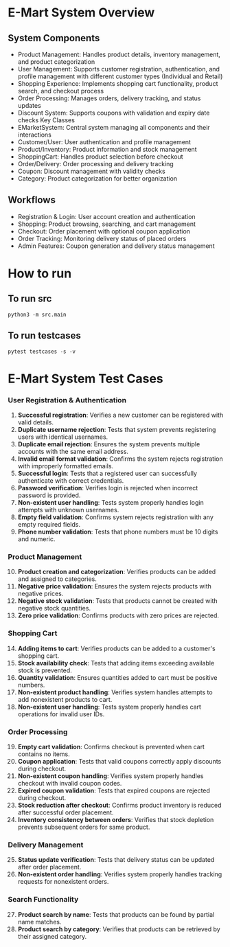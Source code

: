 # E-Mart System Overview

## System Components

- Product Management: Handles product details, inventory management, and product categorization
- User Management: Supports customer registration, authentication, and profile management with different customer types (Individual and Retail)
- Shopping Experience: Implements shopping cart functionality, product search, and checkout process
- Order Processing: Manages orders, delivery tracking, and status updates
- Discount System: Supports coupons with validation and expiry date checks
Key Classes
- EMarketSystem: Central system managing all components and their interactions
- Customer/User: User authentication and profile management
- Product/Inventory: Product information and stock management
- ShoppingCart: Handles product selection before checkout
- Order/Delivery: Order processing and delivery tracking
- Coupon: Discount management with validity checks
- Category: Product categorization for better organization

## Workflows

- Registration & Login: User account creation and authentication
- Shopping: Product browsing, searching, and cart management
- Checkout: Order placement with optional coupon application
- Order Tracking: Monitoring delivery status of placed orders
- Admin Features: Coupon generation and delivery status management

# How to run

## To run src

```
python3 -m src.main
```

## To run testcases

```
pytest testcases -s -v
```

# E-Mart System Test Cases

### User Registration & Authentication
1. **Successful registration**: Verifies a new customer can be registered with valid details.
2. **Duplicate username rejection**: Tests that system prevents registering users with identical usernames.
3. **Duplicate email rejection**: Ensures the system prevents multiple accounts with the same email address.
4. **Invalid email format validation**: Confirms the system rejects registration with improperly formatted emails.
5. **Successful login**: Tests that a registered user can successfully authenticate with correct credentials.
6. **Password verification**: Verifies login is rejected when incorrect password is provided.
7. **Non-existent user handling**: Tests system properly handles login attempts with unknown usernames.
8. **Empty field validation**: Confirms system rejects registration with any empty required fields.
9. **Phone number validation**: Tests that phone numbers must be 10 digits and numeric.

### Product Management
10. **Product creation and categorization**: Verifies products can be added and assigned to categories.
11. **Negative price validation**: Ensures the system rejects products with negative prices.
12. **Negative stock validation**: Tests that products cannot be created with negative stock quantities.
13. **Zero price validation**: Confirms products with zero prices are rejected.

### Shopping Cart
14. **Adding items to cart**: Verifies products can be added to a customer's shopping cart.
15. **Stock availability check**: Tests that adding items exceeding available stock is prevented.
16. **Quantity validation**: Ensures quantities added to cart must be positive numbers.
17. **Non-existent product handling**: Verifies system handles attempts to add nonexistent products to cart.
18. **Non-existent user handling**: Tests system properly handles cart operations for invalid user IDs.

### Order Processing
19. **Empty cart validation**: Confirms checkout is prevented when cart contains no items.
20. **Coupon application**: Tests that valid coupons correctly apply discounts during checkout.
21. **Non-existent coupon handling**: Verifies system properly handles checkout with invalid coupon codes.
22. **Expired coupon validation**: Tests that expired coupons are rejected during checkout.
23. **Stock reduction after checkout**: Confirms product inventory is reduced after successful order placement.
24. **Inventory consistency between orders**: Verifies that stock depletion prevents subsequent orders for same product.

### Delivery Management
25. **Status update verification**: Tests that delivery status can be updated after order placement.
26. **Non-existent order handling**: Verifies system properly handles tracking requests for nonexistent orders.

### Search Functionality
27. **Product search by name**: Tests that products can be found by partial name matches.
28. **Product search by category**: Verifies that products can be retrieved by their assigned category.